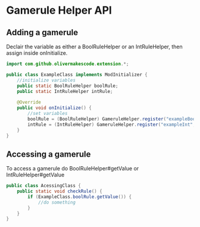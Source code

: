 # Gamerule Helper API

## Adding a gamerule

Declair the variable as either a BoolRuleHelper or an IntRuleHelper, then assign inside onInitialize.

```java
import com.github.olivermakescode.extension.*;

public class ExampleClass implements ModInitializer {
    //initialize variables
    public static BoolRuleHelper boolRule;
    public static IntRuleHelper intRule;
    
    @Override
    public void onInitialize() {
        //set variables
        boolRule = (BoolRuleHelper) GameruleHelper.register("exampleBool", false);
        intRule = (IntRuleHelper) GameruleHelper.register("exampleInt", 0);
    }
}
```

## Accessing a gamerule
To access a gamerule do BoolRuleHelper#getValue or IntRuleHelper#getValue

```java
public class AcessingClass {
    public static void checkRule() {
        if (ExampleClass.boolRule.getValue()) {
            //do something
        }
    }
}
```